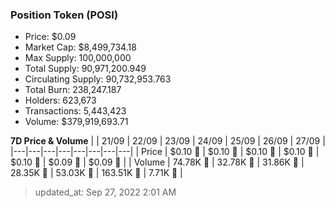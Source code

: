 
  ### Position Token (POSI)
  - Price: $0.09
  - Market Cap: $8,499,734.18
  - Max Supply: 100,000,000
  - Total Supply: 90,971,200.949
  - Circulating Supply: 90,732,953.763
  - Total Burn: 238,247.187
  - Holders: 623,673
  - Transactions: 5,443,423
  - Volume: $379,919,693.71

  **7D Price & Volume**
  | | 21&#x2F;09 | 22&#x2F;09 | 23&#x2F;09 | 24&#x2F;09 | 25&#x2F;09 | 26&#x2F;09 | 27&#x2F;09 |
  |---|---|---|---|---|---|---|---|
  | Price | $0.10 🔻 | $0.10 🔻 | $0.10 🔻 | $0.10 🔻 | $0.10 🔻 | $0.09 🔻 | $0.09 🚀 |
  | Volume | 74.78K 🔻 | 32.78K 🔻 | 31.86K 🔻 | 28.35K 🔻 | 53.03K 🚀 | 163.51K 🚀 | 7.71K 🔻 |

  > updated_at: Sep 27, 2022 2:01 AM
